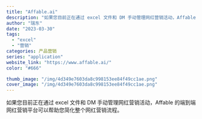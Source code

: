 ```yaml
---
title: "Affable.ai"
description: "如果您目前正在通过 excel 文件和 DM 手动管理网红营销活动，Affable 的端到端网红营销平台可以帮助您简化整"
author: "瑞东"
date: "2023-03-30"
tags:
  - "excel"
  - "营销"
categories: 产品营销
series: "application"
website_link: "https://www.affable.ai/"
color: "#666"

thumb_image: "/img/4d349e7603da8c998153ee84f49cc1ae.png"
cover_image: "/img/4d349e7603da8c998153ee84f49cc1ae.png"
---
```


如果您目前正在通过 excel 文件和 DM 手动管理网红营销活动，Affable 的端到端网红营销平台可以帮助您简化整个网红营销流程。